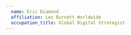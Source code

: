 ```yaml
---
  name: Eric Diamond
  affiliation: Leo Burnett Worldwide
  occupation_title: Global Digital Strategist
---
```

